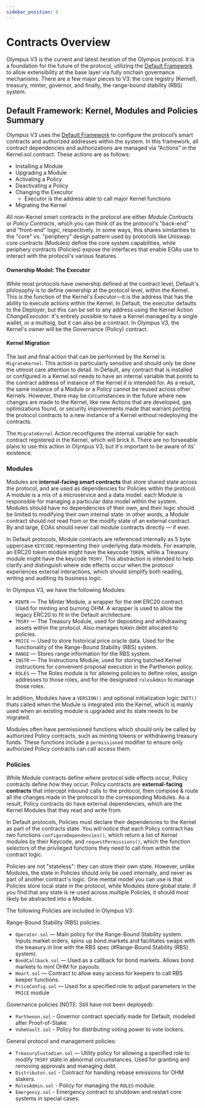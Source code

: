 ```yaml
---
sidebar_position: 0
---
```


# Contracts Overview

Olympus V3 is the current and latest iteration of the Olympus protocol. It is a foundation for the future of the protocol, utilizing the [Default Framework](https://github.com/fullyallocated/Default) to allow extensibility at the base layer via fully onchain governance mechanisms. There are a few major pieces to V3: the core registry (Kernel), treasury, minter, governor, and finally, the range-bound stability (RBS) system.

## Default Framework: Kernel, Modules and Policies Summary

Olympus V3 uses the [Default Framework](https://github.com/fullyallocated/Default) to configure the protocol’s smart contracts and authorized addresses within the system. In this framework, all contract dependencies and authorizations are managed via “Actions” in the Kernel.sol contract. These actions are as follows:

- Installing a Module
- Upgrading a Module
- Activating a Policy
- Deactivating a Policy
- Changing the Executor
  - Executor is the address able to call major Kernel functions
- Migrating the Kernel

All non-Kernel smart contracts in the protocol are either _Module Contracts_ or _Policy Contracts_, which you can think of as the protocol's "back-end” and “front-end” logic, respectively. In some ways, this shares similarities to the "core" vs. "periphery" design pattern used by protocols like Uniswap: core contracts (Modules) define the core system capabilities, while periphery contracts (Policies) expose the interfaces that enable EOAs use to interact with the protocol's various features.

#### Ownership Model: The Executor

While most protocols have ownership defined at the contract level, Default's philosophy is to define ownership at the protocol level, within the Kernel. This is the function of the Kernel's Executor—it is the address that has the ability to execute actions within the Kernel. In Default, the executor defaults to the Deployer, but this can be set to any address using the Kernel Action _ChangeExecutor_: it's entirely possible to have a Kernel managed by a single wallet, or a multisig, but it can also be a contract. In Olympus V3, the Kernel's owner will be the Governance (Policy) contract.

#### Kernel Migration

The last and final action that can be performed by the Kernel is `MigrateKernel`. This action is particularly sensitive and should only be done the utmost care attention to detail. In Default, any contract that is installed or configured in a Kernel.sol needs to have an internal variable that points to the contract address of instance of the Kernel it is intended for. As a result, the same instance of a Module or a Policy cannot be reused across other Kernels. However, there may be circumstances in the future where new changes are made to the Kernel, like new Actions that are developed, gas optimizations found, or security improvements made that warrant porting the protocol contracts to a new instance of a Kernel without redeploying the contracts.

The `MigrateKernel` Action reconfigures the internal variable for each contract registered in the Kernel, which will brick it. There are no forseeable plans to use this action in Olympus V3, but it's important to be aware of its' existence.

### Modules

Modules are **internal-facing smart contracts** that store shared state across the protocol, and are used as dependencies for Policies within the protocol. A module is a mix of a microservice and a data model: each Module is responsible for managing a particular data model within the system. Modules should have no dependencies of their own, and their logic should be limited to modifying their own internal state: in other words, a Module contract should not read from or the modify state of an external contract. By and large, EOAs should never call module contracts directly — if ever.

In Default protocols, Module contracts are referenced internally as 5 byte uppercase `KEYCODE` representing their underlying data models. For example, an ERC20 token module might have the keycode `TOKEN`, while a Treasury module might have the keycode `TRSRY`. This abstraction is intended to help clarify and distinguish where side effects occur when the protocol experiences external interactions, which should simplify both reading, writing and auditing its business logic.

In Olympus V3, we have the following Modules:

- `MINTR` — The Minter Module, a wrapper for the `OHM` ERC20 contract. Used for minting and burning OHM. A wrapper is used to allow the legacy ERC20 to fit in the Default architecture.
- `TRSRY` — The Treasury Module, used for depositing and withdrawing assets within the protocol. Also manages token debt allocated to policies.
- `PRICE` — Used to store historical price oracle data. Used for the functionality of the Range-Bound Stability (RBS) system.
- `RANGE` — Stores range information for the RBS system.
- `INSTR` — The Instructions Module, used for storing batched Kernel instructions for convenient proposal execution in the Parthenon policy.
- `ROLES` — The Roles module is for allowing policies to define roles, assign addresses to those roles, and for the designated `rolesAdmin` to manage those roles.

In addition, Modules have a `VERSION()` and optional initialization logic `INIT()` thats called when the Module is integrated into the Kernel, which is mainly used when an existing module is upgraded and its state needs to be migrated.

Modules often have permissioned functions which should only be called by authorized Policy contracts, such as minting tokens or withdrawing treasury funds. These functions include a `permissioned` modifier to ensure only authorized Policy contracts can call access them.

### Policies

While Module contracts define _where_ protocol side effects occur, Policy contracts define _how_ they occur. Policy contracts are **external-facing contracts** that intercept inbound calls to the protocol, then compose & route all the changes made in the protocol to the corresponding Modules. As a result, Policy contracts do have external dependencies, which are the Kernel Modules that they read and write from.

In Default protocols, Policies must declare their dependencies to the Kernel as part of the contracts state. You will notice that each Policy contract has two functions `configureDependencies()`, which return a list of Kernel modules by their Keycode, and `requestPermissions()`, which the function selectors of the privileged functions they need to call from within the contract logic.

Policies are not "stateless": they can store their own state. However, unlike Modules, the state in Policies should only be used internally, and never as part of another contract's logic. One mental model you can use is that Policies store local state in the protocol, while Modules store global state: if you find that any state is re-used across multiple Policies, it should most likely be abstracted into a Module.

The following Policies are included in Olympus V3:

Range-Bound Stability (RBS) policies:

- `Operator.sol` — Main policy for the Range-Bound Stability system. Inputs market orders, spins up bond markets and facilitates swaps with the treasury in line with the RBS spec (#Range-Bound Stability (RBS) system).
- `BondCallback.sol` — Used as a callback for bond markets. Allows bond markets to mint OHM for payouts.
- `Heart.sol` — Contract to allow easy access for keepers to call RBS keeper functions.
- `PriceConfig.sol` — Used for a specified role to adjust parameters in the `PRICE` module

Governance policies (NOTE: Still have not been deployed):

- `Parthenon.sol` - Governor contract specially made for Default, modeled after Proof-of-Stake.
- `VohmVault.sol` - Policy for distributing voting power to vote lockers.

General protocol and management policies:

- `TreasuryCustodian.sol` — Utility policy for allowing a specified role to modify `TRSRY` state in abnormal circumstances. Used for granting and removing approvals and managing debt.
- `Distributor.sol` - Contract for handling rebase emissions for OHM stakers.
- `RolesAdmin.sol` - Policy for managing the `ROLES` module.
- `Emergency.sol` - Emergency contract to shutdown and restart core systems in special cases.
